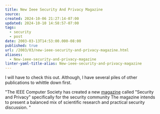 ```yaml
---
title: New Ieee Security And Privacy Magazine
source: 
created: 2024-10-06 21:27:14-07:00
updated: 2024-10-10 14:58:57-07:00
tags:
  - security
  - post
date: 2003-03-13T14:53:00.000-08:00
published: true
url: /2003/03/new-ieee-security-and-privacy-magazine.html
aliases:
  - New-ieee-security-and-privacy-magazine
linter-yaml-title-alias: New-ieee-security-and-privacy-magazine
---
```



I will have to check this out. Although, I have several piles of other publications to whittle down first.  
  
"The IEEE Computer Society has created a new [magazine](http://www.computer.org/security/) called "Security and Privacy" specifically for the security community The magazine intends to present a balanced mix of scientific research and practical security discussion. "